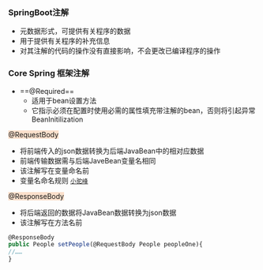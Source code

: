 ### SpringBoot注解
- 元数据形式，可提供有关程序的数据
- 用于提供有关程序的补充信息
- 对其注解的代码的操作没有直接影响，不会更改已编译程序的操作

### Core Spring 框架注解
- ==@Required==
	 - 适用于bean设置方法 
	 - 它指示必须在配置时使用必需的属性填充带注解的bean，否则将引起异常 BeanInitilization

<span style="background:rgba(240, 107, 5, 0.2)">@RequestBody</span>
- 将前端传入的json数据转换为后端JavaBean中的相对应数据
- 前端传输数据需与后端JaveBean变量名相同
- 该注解写在变量命名前
- 变量名命名规则 [`小驼峰`](常见命名规则.md) 

<span style="background:rgba(240, 107, 5, 0.2)">@ResponseBody</span>
- 将后端返回的数据将JavaBean数据转换为json数据
- 该注解写在方法名前

```JavaScript
@ResponseBody
public People setPeople(@RequestBody People peopleOne){
//……
}
```